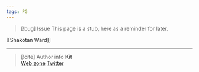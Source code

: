 ```yaml
---
tags: PG
---
```

> [!bug] Issue
> This page is a stub, here as a reminder for later.

[[Shakotan Ward]]

-----
> [!cite] Author info
> **Kit**\
> [Web zone](https://kitabe.link) [Twitter](https://twitter.com/Kerosyn_)
